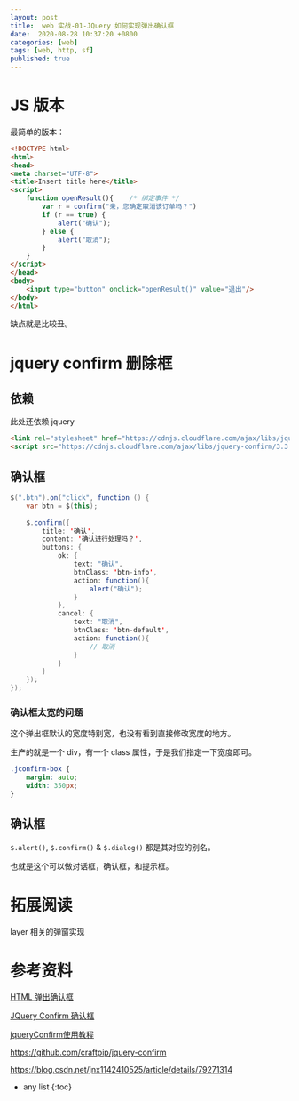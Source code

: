 ```yaml
---
layout: post
title:  web 实战-01-JQuery 如何实现弹出确认框
date:  2020-08-28 10:37:20 +0800
categories: [web]
tags: [web, http, sf]
published: true
---
```


# JS 版本

最简单的版本：

```html
<!DOCTYPE html>
<html>
<head>
<meta charset="UTF-8">
<title>Insert title here</title>
<script>
	function openResult(){    /* 绑定事件 */
		var r = confirm("亲，您确定取消该订单吗？")
		if (r == true) {
            alert("确认");
		} else {
			alert("取消");
		}
	} 
</script>
</head>
<body>
	<input type="button" onclick="openResult()" value="退出"/>
</body>
</html>
```

缺点就是比较丑。


# jquery confirm 删除框

## 依赖

此处还依赖 jquery 

```html
<link rel="stylesheet" href="https://cdnjs.cloudflare.com/ajax/libs/jquery-confirm/3.3.0/jquery-confirm.min.css"></link>
<script src="https://cdnjs.cloudflare.com/ajax/libs/jquery-confirm/3.3.0/jquery-confirm.min.js"></script>
```

## 确认框


```java
$(".btn").on("click", function () {
	var btn = $(this);
	
	$.confirm({
		title: '确认',
        content: '确认进行处理吗？',
		buttons: {
			ok: {
				text: "确认",
				btnClass: 'btn-info',
				action: function(){
					alert("确认");
				}
			},
			cancel: {
				text: "取消",
				btnClass: 'btn-default',
				action: function(){
					// 取消
				}
			}
		}
	});
});
```

### 确认框太宽的问题

这个弹出框默认的宽度特别宽，也没有看到直接修改宽度的地方。

生产的就是一个 div，有一个 class 属性，于是我们指定一下宽度即可。

```css
.jconfirm-box {
	margin: auto;
	width: 350px;
}
```

## 确认框

`$.alert()`, `$.confirm()` & `$.dialog()` 都是其对应的别名。

也就是这个可以做对话框，确认框，和提示框。

# 拓展阅读

layer 相关的弹窗实现

# 参考资料

[HTML 弹出确认框](https://blog.csdn.net/abc1498880402/article/details/84313604)

[JQuery Confirm 确认框](https://blog.csdn.net/jnx1142410525/article/details/79271314)

[jqueryConfirm使用教程](https://www.jianshu.com/p/c25da8e83852)

https://github.com/craftpip/jquery-confirm

https://blog.csdn.net/jnx1142410525/article/details/79271314

* any list
{:toc}
